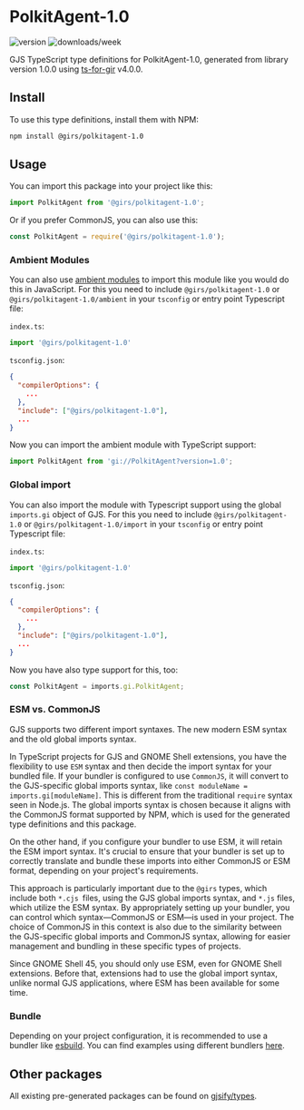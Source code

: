 
# PolkitAgent-1.0

![version](https://img.shields.io/npm/v/@girs/polkitagent-1.0)
![downloads/week](https://img.shields.io/npm/dw/@girs/polkitagent-1.0)


GJS TypeScript type definitions for PolkitAgent-1.0, generated from library version 1.0.0 using [ts-for-gir](https://github.com/gjsify/ts-for-gir) v4.0.0.


## Install

To use this type definitions, install them with NPM:
```bash
npm install @girs/polkitagent-1.0
```

## Usage

You can import this package into your project like this:
```ts
import PolkitAgent from '@girs/polkitagent-1.0';
```

Or if you prefer CommonJS, you can also use this:
```ts
const PolkitAgent = require('@girs/polkitagent-1.0');
```

### Ambient Modules

You can also use [ambient modules](https://github.com/gjsify/ts-for-gir/tree/main/packages/cli#ambient-modules) to import this module like you would do this in JavaScript.
For this you need to include `@girs/polkitagent-1.0` or `@girs/polkitagent-1.0/ambient` in your `tsconfig` or entry point Typescript file:

`index.ts`:
```ts
import '@girs/polkitagent-1.0'
```

`tsconfig.json`:
```json
{
  "compilerOptions": {
    ...
  },
  "include": ["@girs/polkitagent-1.0"],
  ...
}
```

Now you can import the ambient module with TypeScript support: 

```ts
import PolkitAgent from 'gi://PolkitAgent?version=1.0';
```

### Global import

You can also import the module with Typescript support using the global `imports.gi` object of GJS.
For this you need to include `@girs/polkitagent-1.0` or `@girs/polkitagent-1.0/import` in your `tsconfig` or entry point Typescript file:

`index.ts`:
```ts
import '@girs/polkitagent-1.0'
```

`tsconfig.json`:
```json
{
  "compilerOptions": {
    ...
  },
  "include": ["@girs/polkitagent-1.0"],
  ...
}
```

Now you have also type support for this, too:

```ts
const PolkitAgent = imports.gi.PolkitAgent;
```


### ESM vs. CommonJS

GJS supports two different import syntaxes. The new modern ESM syntax and the old global imports syntax.

In TypeScript projects for GJS and GNOME Shell extensions, you have the flexibility to use `ESM` syntax and then decide the import syntax for your bundled file. If your bundler is configured to use `CommonJS`, it will convert to the GJS-specific global imports syntax, like `const moduleName = imports.gi[moduleName]`. This is different from the traditional `require` syntax seen in Node.js. The global imports syntax is chosen because it aligns with the CommonJS format supported by NPM, which is used for the generated type definitions and this package.

On the other hand, if you configure your bundler to use ESM, it will retain the ESM import syntax. It's crucial to ensure that your bundler is set up to correctly translate and bundle these imports into either CommonJS or ESM format, depending on your project's requirements.

This approach is particularly important due to the `@girs` types, which include both `*.cjs `files, using the GJS global imports syntax, and `*.js` files, which utilize the ESM syntax. By appropriately setting up your bundler, you can control which syntax—CommonJS or ESM—is used in your project. The choice of CommonJS in this context is also due to the similarity between the GJS-specific global imports and CommonJS syntax, allowing for easier management and bundling in these specific types of projects.

Since GNOME Shell 45, you should only use ESM, even for GNOME Shell extensions. Before that, extensions had to use the global import syntax, unlike normal GJS applications, where ESM has been available for some time.

### Bundle

Depending on your project configuration, it is recommended to use a bundler like [esbuild](https://esbuild.github.io/). You can find examples using different bundlers [here](https://github.com/gjsify/ts-for-gir/tree/main/examples).

## Other packages

All existing pre-generated packages can be found on [gjsify/types](https://github.com/gjsify/types).


